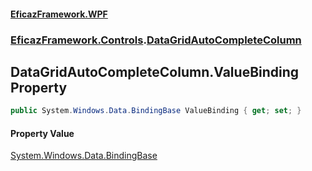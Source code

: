 #### [EficazFramework.WPF](EficazFrameworkWPF.md 'EficazFramework WPF')
### [EficazFramework.Controls](EficazFrameworkWPF.md#EficazFramework.Controls 'EficazFramework.Controls').[DataGridAutoCompleteColumn](EficazFramework.Controls/DataGridAutoCompleteColumn.md 'EficazFramework.Controls.DataGridAutoCompleteColumn')

## DataGridAutoCompleteColumn.ValueBinding Property

```csharp
public System.Windows.Data.BindingBase ValueBinding { get; set; }
```

#### Property Value
[System.Windows.Data.BindingBase](https://docs.microsoft.com/en-us/dotnet/api/System.Windows.Data.BindingBase 'System.Windows.Data.BindingBase')